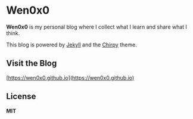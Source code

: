 # Wen0x0

**Wen0x0** is my personal blog where I collect what I learn and share what I think.  

This blog is powered by [Jekyll](https://jekyllrb.com/) and the [Chirpy](https://github.com/cotes2020/jekyll-theme-chirpy) theme.

## Visit the Blog

 [https://wen0x0.github.io](https://wen0x0.github.io)

## License

**MIT**

